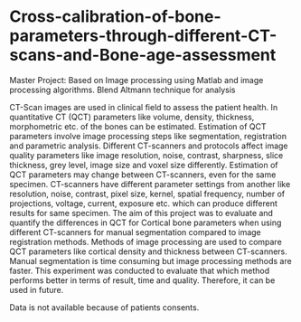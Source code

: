 # Cross-calibration-of-bone-parameters-through-different-CT-scans-and-Bone-age-assessment
Master Project: Based on Image processing using Matlab and image processing algorithms. Blend Altmann technique for analysis

CT-Scan images are used in clinical field to assess the patient health. In quantitative CT (QCT) parameters like volume, density, thickness, morphometric etc. of the
bones can be estimated. Estimation of QCT parameters involve image processing steps like segmentation, registration and parametric analysis. Different CT-scanners and
protocols affect image quality parameters like image resolution, noise, contrast, sharpness, slice thickness, grey level, image size and voxel size differently.
Estimation of QCT parameters may change between CT-scanners, even for the same specimen. CT-scanners have different parameter settings from another like resolution,
noise, contrast, pixel size, kernel, spatial frequency, number of projections, voltage, current, exposure etc. which can produce different results for same specimen.
The aim of this project was to evaluate and quantify the differences in QCT for Cortical bone parameters when using different CT-scanners for manual segmentation
compared to image registration methods. Methods of image processing are used to compare QCT parameters like cortical density and thickness between CT-scanners. Manual
segmentation is time consuming but image processing methods are faster. This experiment was conducted to evaluate that which method performs better in terms of result,
time and quality. Therefore, it can be used in future.

Data is not available because of patients consents.
